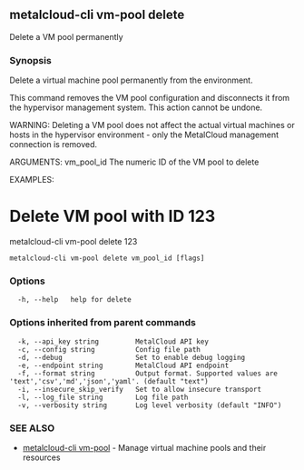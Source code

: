 ## metalcloud-cli vm-pool delete

Delete a VM pool permanently

### Synopsis

Delete a virtual machine pool permanently from the environment.

This command removes the VM pool configuration and disconnects it from the hypervisor
management system. This action cannot be undone.

WARNING: Deleting a VM pool does not affect the actual virtual machines or hosts
in the hypervisor environment - only the MetalCloud management connection is removed.

ARGUMENTS:
  vm_pool_id       The numeric ID of the VM pool to delete

EXAMPLES:
  # Delete VM pool with ID 123
  metalcloud-cli vm-pool delete 123

```
metalcloud-cli vm-pool delete vm_pool_id [flags]
```

### Options

```
  -h, --help   help for delete
```

### Options inherited from parent commands

```
  -k, --api_key string         MetalCloud API key
  -c, --config string          Config file path
  -d, --debug                  Set to enable debug logging
  -e, --endpoint string        MetalCloud API endpoint
  -f, --format string          Output format. Supported values are 'text','csv','md','json','yaml'. (default "text")
  -i, --insecure_skip_verify   Set to allow insecure transport
  -l, --log_file string        Log file path
  -v, --verbosity string       Log level verbosity (default "INFO")
```

### SEE ALSO

* [metalcloud-cli vm-pool](metalcloud-cli_vm-pool.md)	 - Manage virtual machine pools and their resources

